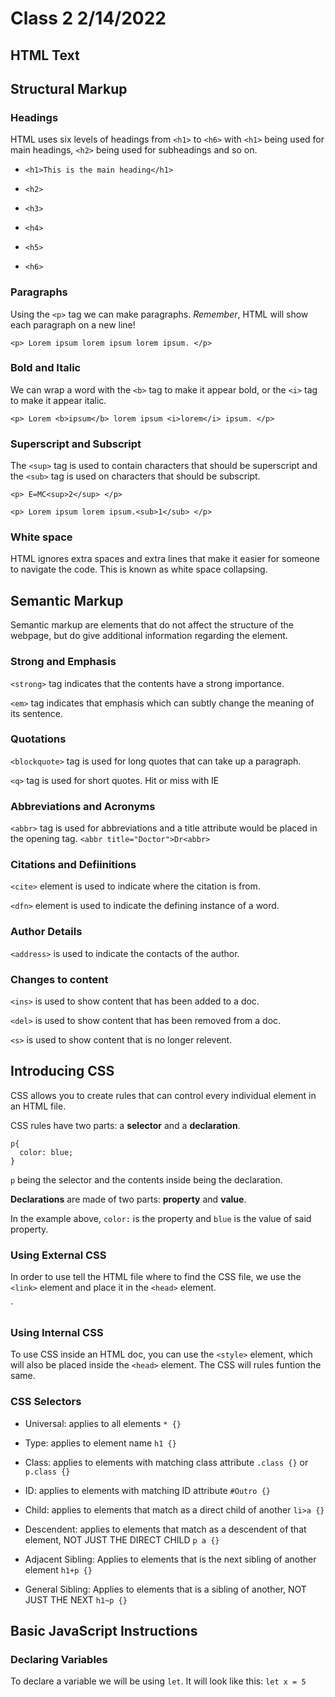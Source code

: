 # Class 2 2/14/2022

## HTML Text

## Structural Markup

### Headings

HTML uses six levels of headings from `<h1>` to `<h6>` with `<h1>` being used for main headings, `<h2>` being used for subheadings and so on.

- `<h1>This is the main heading</h1>`


- `<h2>`


- `<h3>`


- `<h4>`


- `<h5>`


- `<h6>`

### Paragraphs

Using the `<p>` tag we can make paragraphs. *Remember*, HTML will show each paragraph on a new line!

`<p> Lorem ipsum lorem ipsum lorem ipsum. </p>`

### Bold and Italic

We can wrap a word with the `<b>` tag to make it appear bold, or the `<i>` tag to make it appear italic.

`<p> Lorem <b>ipsum</b> lorem ipsum <i>lorem</i> ipsum. </p>`

### Superscript and Subscript

The `<sup>` tag is used to contain characters that should be superscript and the `<sub>` tag is used on characters that should be subscript.

`<p> E=MC<sup>2</sup> </p>`

`<p> Lorem ipsum lorem ipsum.<sub>1</sub> </p>`

### White space

HTML ignores extra spaces and extra lines that make it easier for someone to navigate the code. This is known as white space collapsing.

## Semantic Markup

Semantic markup are elements that do not affect the structure of the webpage, but do give additional information regarding the element.

### Strong and Emphasis

`<strong>` tag indicates that the contents have a strong importance.

`<em>` tag indicates that emphasis which can subtly change the meaning of its sentence.

### Quotations

`<blockquote>` tag is used for long quotes that can take up a paragraph.

`<q>` tag is used for short quotes. Hit or miss with IE

### Abbreviations and Acronyms

`<abbr>` tag is used for abbreviations and a title attribute would be placed in the opening tag. `<abbr title="Doctor">Dr<abbr>`

### Citations and Defiinitions

`<cite>` element is used to indicate where the citation is from.

`<dfn>` element is used to indicate the defining instance of a word.

### Author Details

`<address>` is used to indicate the contacts of the author.

### Changes to content

`<ins>` is used to show content that has been added to a doc.

`<del>` is used to show content that has been removed from a doc.

`<s>` is used to show content that is no longer relevent.

## Introducing CSS

CSS allows you to create rules that can control every individual element in an HTML file.

CSS rules have two parts: a **selector** and a **declaration**.

```
p{
  color: blue;
}
```

`p` being the selector and the contents inside being the declaration.

**Declarations** are made of two parts: **property** and **value**.

In the example above, `color:` is the property and `blue` is the value of said property.

### Using External CSS

In order to use tell the HTML file where to find the CSS file, we use the `<link>` element and place it in the `<head>` element.

`<link href="stylesheet.css" type="text/css" rel="stylesheet">

### Using Internal CSS

To use CSS inside an HTML doc, you can use the `<style>` element, which will also be placed inside the `<head>` element. The CSS will rules funtion the same.

### CSS Selectors

- Universal: applies to all elements `* {}`

- Type: applies to element name `h1 {}`

- Class: applies to elements with matching class attribute `.class {}` or `p.class {}`

- ID: applies to elements with matching ID attribute `#Outro {}`

- Child: applies to elements that match as a direct child of another `li>a {}`

- Descendent: applies to elements that match as a descendent of that element, NOT JUST THE DIRECT CHILD `p a {}`

- Adjacent Sibling: Applies to elements that is the next sibling of another element `h1+p {}`

- General Sibling: Applies to elements that is a sibling of another, NOT JUST THE NEXT `h1~p {}`

## Basic JavaScript Instructions

### Declaring Variables

To declare a variable we will be using `let`. It will look like this: `let x = 5`
